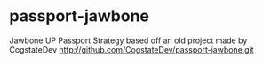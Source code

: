 # passport-jawbone
Jawbone UP Passport Strategy based off an old project made by CogstateDev http://github.com/CogstateDev/passport-jawbone.git
